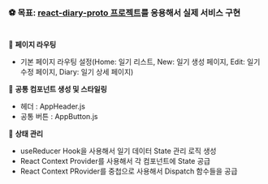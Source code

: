 ### ⚽ 목표: [react-diary-proto 프로젝트](https://github.com/DINGUNOTE/react-diary-proto)를 응용해서 실제 서비스 구현<br><br>

🎯 <b>페이지 라우팅</b>
- 기본 페이지 라우팅 설정(Home: 일기 리스트, New: 일기 생성 페이지, Edit: 일기 수정 페이지, Diary: 일기 상세 페이지)

🎯 <b>공통 컴포넌트 생성 및 스타일링</b>
- 헤더 : AppHeader.js
- 공통 버튼 : AppButton.js

🎯 <b>상태 관리</b>
- useReducer Hook을 사용해서 일기 데이터 State 관리 로직 생성
- React Context Provider를 사용해서 각 컴포넌트에 State 공급
- React Context PRovider를 중첩으로 사용해서 Dispatch 함수들을 공급
